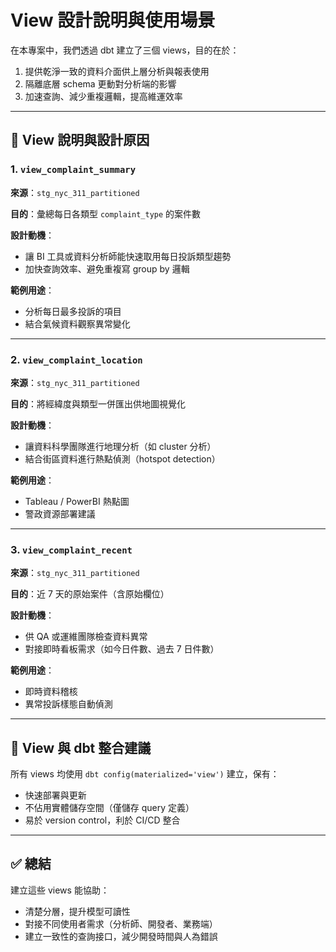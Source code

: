 # View 設計說明與使用場景

在本專案中，我們透過 dbt 建立了三個 views，目的在於：
1. 提供乾淨一致的資料介面供上層分析與報表使用
2. 隔離底層 schema 更動對分析端的影響
3. 加速查詢、減少重複邏輯，提高維運效率

---

## 📘 View 說明與設計原因

### 1. `view_complaint_summary`

**來源**：`stg_nyc_311_partitioned`

**目的**：彙總每日各類型 `complaint_type` 的案件數

**設計動機**：
- 讓 BI 工具或資料分析師能快速取用每日投訴類型趨勢
- 加快查詢效率、避免重複寫 group by 邏輯

**範例用途**：
- 分析每日最多投訴的項目
- 結合氣候資料觀察異常變化

---

### 2. `view_complaint_location`

**來源**：`stg_nyc_311_partitioned`

**目的**：將經緯度與類型一併匯出供地圖視覺化

**設計動機**：
- 讓資料科學團隊進行地理分析（如 cluster 分析）
- 結合街區資料進行熱點偵測（hotspot detection）

**範例用途**：
- Tableau / PowerBI 熱點圖
- 警政資源部署建議

---

### 3. `view_complaint_recent`

**來源**：`stg_nyc_311_partitioned`

**目的**：近 7 天的原始案件（含原始欄位）

**設計動機**：
- 供 QA 或運維團隊檢查資料異常
- 對接即時看板需求（如今日件數、過去 7 日件數）

**範例用途**：
- 即時資料稽核
- 異常投訴樣態自動偵測

---

## 🧩 View 與 dbt 整合建議

所有 views 均使用 `dbt config(materialized='view')` 建立，保有：
- 快速部署與更新
- 不佔用實體儲存空間（僅儲存 query 定義）
- 易於 version control，利於 CI/CD 整合

---

## ✅ 總結

建立這些 views 能協助：
- 清楚分層，提升模型可讀性
- 對接不同使用者需求（分析師、開發者、業務端）
- 建立一致性的查詢接口，減少開發時間與人為錯誤

